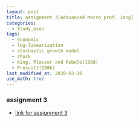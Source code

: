 ```yaml
---
layout: post
title: assignment 3[Adavanced Macro_prof. Jang]
categories:
  - Study_econ
tags:
  - economic
  - log-linearization
  - stochastic growth model
  - shock
  - King, Plosser and Rebelo(1988)
  - Prescott(1986)
last_modified_at: 2020-03-19
use_math: true
---
```


### assignment 3

* [link for assignment 3](https://drive.google.com/uc?export=view&id=16xDXIuBlv-wNL__aOrldyNYTnZkRQOaV)